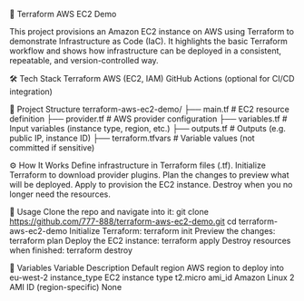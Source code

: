 🚀 Terraform AWS EC2 Demo

This project provisions an Amazon EC2 instance on AWS using Terraform to demonstrate Infrastructure as Code (IaC). It highlights the basic Terraform workflow and shows how infrastructure can be deployed in a consistent, repeatable, and version-controlled way.

🛠 Tech Stack
Terraform
AWS (EC2, IAM)
GitHub Actions (optional for CI/CD integration)

📂 Project Structure
terraform-aws-ec2-demo/
├── main.tf         # EC2 resource definition
├── provider.tf     # AWS provider configuration
├── variables.tf    # Input variables (instance type, region, etc.)
├── outputs.tf      # Outputs (e.g. public IP, instance ID)
├── terraform.tfvars # Variable values (not committed if sensitive)


⚙️ How It Works
Define infrastructure in Terraform files (.tf).
Initialize Terraform to download provider plugins.
Plan the changes to preview what will be deployed.
Apply to provision the EC2 instance.
Destroy when you no longer need the resources.

🚦 Usage
Clone the repo and navigate into it:
git clone https://github.com/777-888/terraform-aws-ec2-demo.git
cd terraform-aws-ec2-demo
Initialize Terraform:
terraform init
Preview the changes:
terraform plan
Deploy the EC2 instance:
terraform apply
Destroy resources when finished:
terraform destroy

🔑 Variables
Variable	Description	Default
region	AWS region to deploy into	eu-west-2
instance_type	EC2 instance type	t2.micro
ami_id	Amazon Linux 2 AMI ID (region-specific)	None

